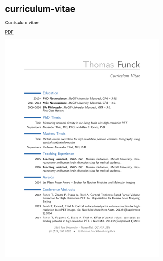 # curriculum-vitae
Curriculum vitae

[PDF](https://github.com/tfunck/curriculum-vitae/blob/master/cv-0.pdf)

![Résumé(Page 1)](https://github.com/tfunck/curriculum-vitae/blob/master/cv-0.png)
